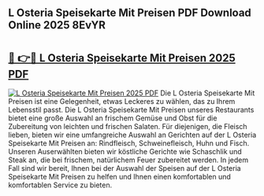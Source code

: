 ## L Osteria Speisekarte Mit Preisen PDF Download Online 2025 8EvYR

# <h2><a href="http://gcd0pud.nevu.top/?p=L+Osteria+Speisekarte+Mit+Preisen">🔗 👉🔴 L Osteria Speisekarte Mit Preisen 2025 PDF</a></h2>

[![L Osteria Speisekarte Mit Preisen 2025 PDF](https://i.imgur.com/dBaPXMq.png)](http://gcd0pud.nevu.top/?p=L+Osteria+Speisekarte+Mit+Preisen)
Die L Osteria Speisekarte Mit Preisen ist eine Gelegenheit, etwas Leckeres zu wählen, das zu Ihrem Lebensstil passt. Die L Osteria Speisekarte Mit Preisen unseres Restaurants bietet eine große Auswahl an frischem Gemüse und Obst für die Zubereitung von leichten und frischen Salaten. Für diejenigen, die Fleisch lieben, bieten wir eine umfangreiche Auswahl an Gerichten auf der L Osteria Speisekarte Mit Preisen an: Rindfleisch, Schweinefleisch, Huhn und Fisch. Unseren Auserwählten bieten wir köstliche Gerichte wie Schaschlik und Steak an, die bei frischem, natürlichem Feuer zubereitet werden. In jedem Fall sind wir bereit, Ihnen bei der Auswahl der Speisen auf der L Osteria Speisekarte Mit Preisen zu helfen und Ihnen einen komfortablen und komfortablen Service zu bieten.
